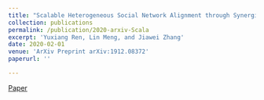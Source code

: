 ```yaml
---
title: "Scalable Heterogeneous Social Network Alignment through Synergistic Graph Partition"
collection: publications
permalink: /publication/2020-arxiv-Scala
excerpt: 'Yuxiang Ren, Lin Meng, and Jiawei Zhang'
date: 2020-02-01
venue: 'ArXiv Preprint arXiv:1912.08372'
paperurl: ''

---
```

[Paper](http://yuxiangren.github.io/files/Scala2020.pdf)



